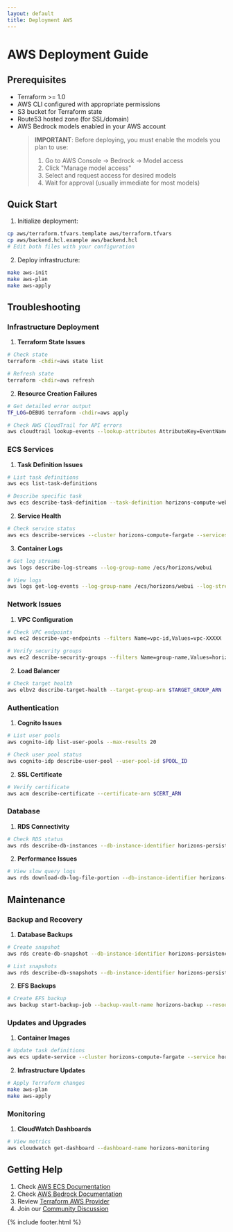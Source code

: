 ```yaml
---
layout: default
title: Deployment AWS
---
```


# AWS Deployment Guide

## Prerequisites

- Terraform >= 1.0
- AWS CLI configured with appropriate permissions
- S3 bucket for Terraform state
- Route53 hosted zone (for SSL/domain)
- AWS Bedrock models enabled in your AWS account
  > **IMPORTANT**: Before deploying, you must enable the models you plan to use:
  > 1. Go to AWS Console -> Bedrock -> Model access
  > 2. Click "Manage model access"
  > 3. Select and request access for desired models
  > 4. Wait for approval (usually immediate for most models)

## Quick Start

1. Initialize deployment:
```bash
cp aws/terraform.tfvars.template aws/terraform.tfvars
cp aws/backend.hcl.example aws/backend.hcl
# Edit both files with your configuration
```

2. Deploy infrastructure:
```bash
make aws-init
make aws-plan
make aws-apply
```

## Troubleshooting

### Infrastructure Deployment

1. **Terraform State Issues**
```bash
# Check state
terraform -chdir=aws state list

# Refresh state
terraform -chdir=aws refresh
```

2. **Resource Creation Failures**
```bash
# Get detailed error output
TF_LOG=DEBUG terraform -chdir=aws apply

# Check AWS CloudTrail for API errors
aws cloudtrail lookup-events --lookup-attributes AttributeKey=EventName,AttributeValue=CreateStack
```

### ECS Services

1. **Task Definition Issues**
```bash
# List task definitions
aws ecs list-task-definitions

# Describe specific task
aws ecs describe-task-definition --task-definition horizons-compute-webui
```

2. **Service Health**
```bash
# Check service status
aws ecs describe-services --cluster horizons-compute-fargate --services horizons-compute-webui | grep -e status -e failures
```

3. **Container Logs**
```bash
# Get log streams
aws logs describe-log-streams --log-group-name /ecs/horizons/webui

# View logs
aws logs get-log-events --log-group-name /ecs/horizons/webui --log-stream-name $STREAM_NAME
```

### Network Issues

1. **VPC Configuration**
```bash
# Check VPC endpoints
aws ec2 describe-vpc-endpoints --filters Name=vpc-id,Values=vpc-XXXXX

# Verify security groups
aws ec2 describe-security-groups --filters Name=group-name,Values=horizons-*
```

2. **Load Balancer**
```bash
# Check target health
aws elbv2 describe-target-health --target-group-arn $TARGET_GROUP_ARN
```

### Authentication

1. **Cognito Issues**
```bash
# List user pools
aws cognito-idp list-user-pools --max-results 20

# Check user pool status
aws cognito-idp describe-user-pool --user-pool-id $POOL_ID
```

2. **SSL Certificate**
```bash
# Verify certificate
aws acm describe-certificate --certificate-arn $CERT_ARN
```

### Database

1. **RDS Connectivity**
```bash
# Check RDS status
aws rds describe-db-instances --db-instance-identifier horizons-persistence-db
```

2. **Performance Issues**
```bash
# View slow query logs
aws rds download-db-log-file-portion --db-instance-identifier horizons-persistence-db --log-file-name error/postgresql.log.YYYY-MM-DD-HH
```

## Maintenance

### Backup and Recovery

1. **Database Backups**
```bash
# Create snapshot
aws rds create-db-snapshot --db-instance-identifier horizons-persistence-db --db-snapshot-identifier your-backup

# List snapshots
aws rds describe-db-snapshots --db-instance-identifier horizons-persistence-db
```

2. **EFS Backups**
```bash
# Create EFS backup
aws backup start-backup-job --backup-vault-name horizons-backup --resource-arn $EFS_ARN
```

### Updates and Upgrades

1. **Container Images**
```bash
# Update task definitions
aws ecs update-service --cluster horizons-compute-fargate --service horizons-compute-webui --force-new-deployment
```

2. **Infrastructure Updates**
```bash
# Apply Terraform changes
make aws-plan
make aws-apply
```

### Monitoring

1. **CloudWatch Dashboards**
```bash
# View metrics
aws cloudwatch get-dashboard --dashboard-name horizons-monitoring
```

## Getting Help

1. Check [AWS ECS Documentation](https://docs.aws.amazon.com/ecs)
2. Check [AWS Bedrock Documentation](https://docs.aws.amazon.com/bedrock)
2. Review [Terraform AWS Provider](https://registry.terraform.io/providers/hashicorp/aws/latest/docs)
3. Join our [Community Discussion](https://github.com/evereven-tech/horizons-omnichat/discussions)

{% include footer.html %}
